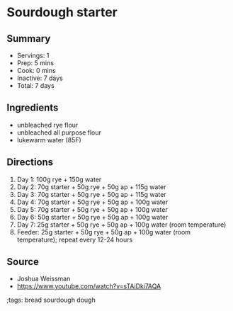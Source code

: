 # Sourdough starter

## Summary

- Servings: 1
- Prep: 5 mins
- Cook: 0 mins
- Inactive: 7 days
- Total: 7 days

## Ingredients

- unbleached rye flour
- unbleached all purpose flour
- lukewarm water (85F)

## Directions

1. Day 1: 100g rye + 150g water
1. Day 2: 70g starter + 50g rye + 50g ap + 115g water
1. Day 3: 70g starter + 50g rye + 50g ap + 115g water
1. Day 4: 70g starter + 50g rye + 50g ap + 100g water
1. Day 5: 70g starter + 50g rye + 50g ap + 100g water
1. Day 6: 50g starter + 50g rye + 50g ap + 100g water
1. Day 7: 25g starter + 50g rye + 50g ap + 100g water (room temperature)
1. Feeder: 25g starter + 50g rye + 50g ap + 100g water (room temperature);
   repeat every 12-24 hours

## Source

- Joshua Weissman
- https://www.youtube.com/watch?v=sTAiDki7AQA

;tags: bread sourdough dough
